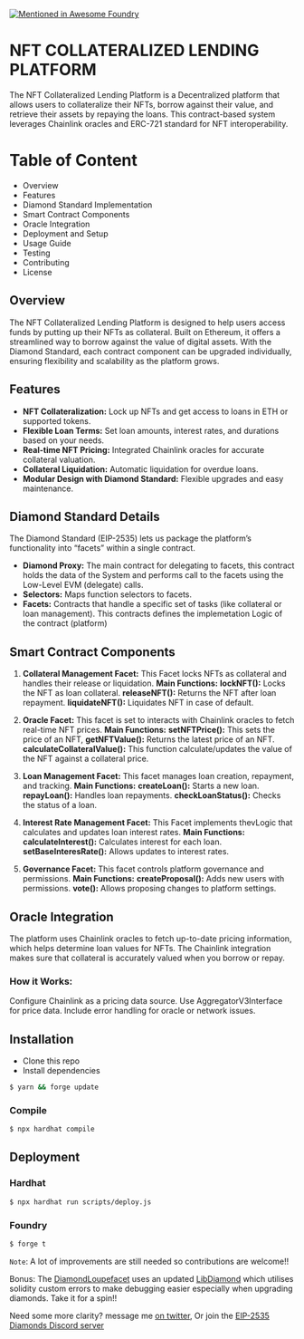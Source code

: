 [![Mentioned in Awesome Foundry](https://awesome.re/mentioned-badge-flat.svg)](https://github.com/crisgarner/awesome-foundry)

# NFT COLLATERALIZED LENDING PLATFORM
The NFT Collateralized Lending Platform is a Decentralized platform that allows users to collateralize their NFTs, borrow against their value, and retrieve their assets by repaying the loans. This contract-based system leverages Chainlink oracles and ERC-721 standard for NFT interoperability.

# Table of Content
* Overview
* Features
* Diamond Standard Implementation
* Smart Contract Components
* Oracle Integration
* Deployment and Setup
* Usage Guide
* Testing
* Contributing
* License

## Overview
The NFT Collateralized Lending Platform is designed to help users access funds by putting up their NFTs as collateral. Built on Ethereum, it offers a streamlined way to borrow against the value of digital assets. With the Diamond Standard, each contract component can be upgraded individually, ensuring flexibility and scalability as the platform grows.

## Features
* **NFT Collateralization:** Lock up NFTs and get access to loans in ETH or supported tokens.
* **Flexible Loan Terms:** Set loan amounts, interest rates, and durations based on your needs.
* **Real-time NFT Pricing:** Integrated Chainlink oracles for accurate collateral valuation.
* **Collateral Liquidation:** Automatic liquidation for overdue loans.
* **Modular Design with Diamond Standard:** Flexible upgrades and easy maintenance.

## Diamond Standard Details
The Diamond Standard (EIP-2535) lets us package the platform’s functionality into “facets” within a single contract.

* **Diamond Proxy:** The main contract for delegating to facets, this contract holds the data of the System and performs call to  the facets using the Low-Level EVM (delegate) calls.
* **Selectors:** Maps function selectors to facets.
* **Facets:** Contracts that handle a specific set of tasks (like collateral or loan management). This contracts defines the implemetation Logic of the contract (platform)

## Smart Contract Components
1. **Collateral Management Facet:** This Facet locks NFTs as collateral and handles their release or liquidation.
**Main Functions:**
**lockNFT():** Locks the NFT as loan collateral.
**releaseNFT():** Returns the NFT after loan repayment.
**liquidateNFT():** Liquidates NFT in case of default.

2. **Oracle Facet:** This facet is set to interacts with Chainlink oracles to fetch real-time NFT prices.
**Main Functions:**
**setNFTPrice():** This sets the price of an NFT,
**getNFTValue():** Returns the latest price of an NFT.
**calculateCollateralValue():** This function calculate/updates the value of the NFT against a collateral price.

3. **Loan Management Facet:** This facet manages loan creation, repayment, and tracking.
**Main Functions:**
**createLoan():** Starts a new loan.
**repayLoan():** Handles loan repayments.
**checkLoanStatus():** Checks the status of a loan.

4. **Interest Rate Management Facet:** This Facet implements thevLogic that calculates and updates loan interest rates.
**Main Functions:**
**calculateInterest():** Calculates interest for each loan.
**setBaseInteresRate():** Allows updates to interest rates.

5. **Governance Facet:** This facet controls platform governance and permissions.
**Main Functions:**
**createProposal():** Adds new users with permissions.
**vote():** Allows proposing changes to platform settings.

## Oracle Integration
The platform uses Chainlink oracles to fetch up-to-date pricing information, which helps determine loan values for NFTs. The Chainlink integration makes sure that collateral is accurately valued when you borrow or repay.

### How it Works:
Configure Chainlink as a pricing data source.
Use AggregatorV3Interface for price data.
Include error handling for oracle or network issues.


## Installation

- Clone this repo
- Install dependencies

```bash
$ yarn && forge update
```

### Compile

```bash
$ npx hardhat compile
```

## Deployment

### Hardhat

```bash
$ npx hardhat run scripts/deploy.js
```

### Foundry

```bash
$ forge t
```

`Note`: A lot of improvements are still needed so contributions are welcome!!

Bonus: The [DiamondLoupefacet](contracts/facets/DiamondLoupeFacet.sol) uses an updated [LibDiamond](contracts/libraries//LibDiamond.sol) which utilises solidity custom errors to make debugging easier especially when upgrading diamonds. Take it for a spin!!

Need some more clarity? message me [on twitter](https://twitter.com/Akhuemartins), Or join the [EIP-2535 Diamonds Discord server](https://discord.gg/kQewPw2)
